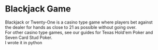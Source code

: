 # Blackjack Game
Blackjack or Twenty-One is a casino type game where players bet against the dealer for hands as close to 21 as possible without going over.
<br>
For other casino type games, see our guides for Texas Hold'em Poker and Seven Card Stud Poker.
<br>
I wrote it in python 
